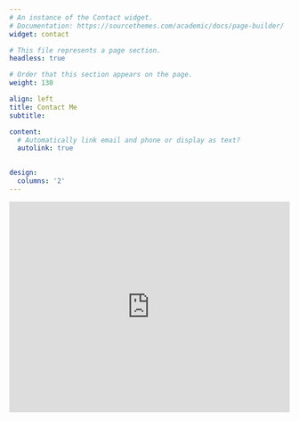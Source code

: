 ```yaml
---
# An instance of the Contact widget.
# Documentation: https://sourcethemes.com/academic/docs/page-builder/
widget: contact

# This file represents a page section.
headless: true

# Order that this section appears on the page.
weight: 130

align: left
title: Contact Me
subtitle:

content:
  # Automatically link email and phone or display as text?
  autolink: true

  
design:
  columns: '2'
---
```

<style>
    .google-maps {
        position: relative;
        padding-bottom: 75%; // This is the aspect ratio
        height: 0;
        overflow: hidden;
    }
    .google-maps iframe {
        position: absolute;
        top: 0;
        left: 0;
        width: 100% !important;
        height: 100% !important;
    }
</style>

<div class="google-maps">
    <iframe src="https://www.google.com/maps/embed?pb=!1m18!1m12!1m3!1d3844.0214096403015!2d-82.64206008815394!3d34.51461187287374!2m3!1f0!2f0!3f0!3m2!1i1024!2i768!4f13.1!3m3!1m2!1s0x88586c2e16cebfc1%3A0xc6467d7192b53cf9!2sAnderson%20University!5e1!3m2!1sen!2sus!4v1746544370707!5m2!1sen!2sus" width="600" height="450" style="border:0;" allowfullscreen="" loading="lazy" referrerpolicy="no-referrer-when-downgrade" width="600" height="450" style="border:0"></iframe>
</div>
